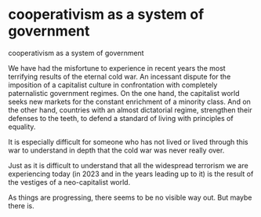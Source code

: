 # cooperativism as a system of government
 cooperativism as a system of government
 
We have had the misfortune to experience in recent years the most terrifying results of the eternal cold war. An incessant dispute for the imposition of a capitalist culture in confrontation with completely paternalistic government regimes. On the one hand, the capitalist world seeks new markets for the constant enrichment of a minority class. And on the other hand, countries with an almost dictatorial regime, strengthen their defenses to the teeth, to defend a standard of living with principles of equality.

It is especially difficult for someone who has not lived or lived through this war to understand in depth that the cold war was never really over.

Just as it is difficult to understand that all the widespread terrorism we are experiencing today (in 2023 and in the years leading up to it) is the result of the vestiges of a neo-capitalist world.

As things are progressing, there seems to be no visible way out. But maybe there is.


